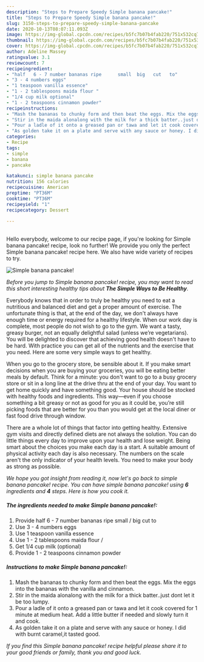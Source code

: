 ```yaml
---
description: "Steps to Prepare Speedy Simple banana pancake!"
title: "Steps to Prepare Speedy Simple banana pancake!"
slug: 3150-steps-to-prepare-speedy-simple-banana-pancake
date: 2020-10-13T08:07:11.093Z
image: https://img-global.cpcdn.com/recipes/b5fc7b07b4fab220/751x532cq70/simple-banana-pancake-recipe-main-photo.jpg
thumbnail: https://img-global.cpcdn.com/recipes/b5fc7b07b4fab220/751x532cq70/simple-banana-pancake-recipe-main-photo.jpg
cover: https://img-global.cpcdn.com/recipes/b5fc7b07b4fab220/751x532cq70/simple-banana-pancake-recipe-main-photo.jpg
author: Adeline Massey
ratingvalue: 3.1
reviewcount: 7
recipeingredient:
- "half   6 - 7 number bananas ripe      small  big   cut   to"
- "3 - 4 numbers eggs"
- "1 teaspoon vanilla essence"
- "1 - 2 tablespoons maida flour "
- "1/4 cup milk optional"
- "1 - 2 teaspoons cinnamon powder"
recipeinstructions:
- "Mash the bananas to chunky form and then beat the eggs. Mix the eggs into the bananas with the vanilla and cinnamon."
- "Stir in the maida alonalong with the milk for a thick batter..just dont let it be too lumpy."
- "Pour a ladle of it onto a greased pan or tawa and let it cook covered for 1 minute at medium heat. Add a little butter if needed and slowly turn it and cook."
- "As golden take it on a plate and serve with any sauce or honey. I did with burnt caramel,it tasted good."
categories:
- Recipe
tags:
- simple
- banana
- pancake

katakunci: simple banana pancake 
nutrition: 156 calories
recipecuisine: American
preptime: "PT36M"
cooktime: "PT36M"
recipeyield: "1"
recipecategory: Dessert

---
```

<br>
Hello everybody, welcome to our recipe page, if you're looking for Simple banana pancake! recipe, look no further! We provide you only the perfect Simple banana pancake! recipe here. We also have wide variety of recipes to try.
<br>


![Simple banana pancake!](https://img-global.cpcdn.com/recipes/b5fc7b07b4fab220/751x532cq70/simple-banana-pancake-recipe-main-photo.jpg)

<i>Before you jump to Simple banana pancake! recipe, you may want to read this short interesting healthy tips about <strong>The Simple Ways to Be Healthy</strong>.</i>

Everybody knows that in order to truly be healthy you need to eat a nutritious and balanced diet and get a proper amount of exercise. The unfortunate thing is that, at the end of the day, we don't always have enough time or energy required for a healthy lifestyle. When our work day is complete, most people do not wish to go to the gym. We want a tasty, greasy burger, not an equally delightful salad (unless we’re vegetarians). You will be delighted to discover that achieving good health doesn't have to be hard. With practice you can get all of the nutrients and the exercise that you need. Here are some very simple ways to get healthy.

When you go to the grocery store, be sensible about it. If you make smart decisions when you are buying your groceries, you will be eating better meals by default. Think for a minute: you don't want to go to a busy grocery store or sit in a long line at the drive thru at the end of your day. You want to get home quickly and have something good. Your house should be stocked with healthy foods and ingredients. This way—even if you choose something a bit greasy or not as good for you as it could be, you’re still picking foods that are better for you than you would get at the local diner or fast food drive through window.

There are a whole lot of things that factor into getting healthy. Extensive gym visits and directly defined diets are not always the solution. You can do little things every day to improve upon your health and lose weight. Being smart about the choices you make each day is a start. A suitable amount of physical activity each day is also necessary. The numbers on the scale aren't the only indicator of your health levels. You need to make your body as strong as possible. 


<i>We hope you got insight from reading it, now let's go back to simple banana pancake! recipe. You can have simple banana pancake! using <strong>6</strong> ingredients and <strong>4</strong> steps. Here is how you cook it.
</i>

##### The ingredients needed to make Simple banana pancake!:

1. Provide half   6 - 7 number bananas ripe      small / big   cut   to
1. Use 3 - 4 numbers eggs
1. Use 1 teaspoon vanilla essence
1. Use 1 - 2 tablespoons maida flour /
1. Get 1/4 cup milk (optional)
1. Provide 1 - 2 teaspoons cinnamon powder


##### Instructions to make Simple banana pancake!:

1. Mash the bananas to chunky form and then beat the eggs. Mix the eggs into the bananas with the vanilla and cinnamon.
1. Stir in the maida alonalong with the milk for a thick batter..just dont let it be too lumpy.
1. Pour a ladle of it onto a greased pan or tawa and let it cook covered for 1 minute at medium heat. Add a little butter if needed and slowly turn it and cook.
1. As golden take it on a plate and serve with any sauce or honey. I did with burnt caramel,it tasted good.


<i>If you find this Simple banana pancake! recipe helpful please share it to your good friends or family, thank you and good luck.</i>
